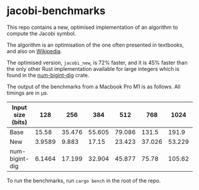 # jacobi-benchmarks

This repo contains a new, optimised implementation of an algorithm to compute the Jacobi symbol.

The algorithm is an optimisation of the one often presented in textbooks, and also on [Wikipedia](https://en.wikipedia.org/wiki/Jacobi_symbol#Calculating_the_Jacobi_symbol).

The optimised version, `jacobi_new`, is 72% faster, and it is 45% faster than the only other Rust implementation available
for large integers which is found in the [num-bigint-dig](https://github.com/rust-num/num-bigint) crate.

The output of the benchmarks from a Macbook Pro M1 is as follows. All timings are in µs.

| Input size (bits)   | 	128     | 256      | 384      | 512      | 768      | 1024     | 2048     | 3072     | 
|---------------------|----------|----------|----------|----------|----------|----------|----------|----------| 
| Base                | 15.58    | 35.476   | 55.605   | 79.086   | 131.5    | 191.9    | 541.61   | 1091.5   | 
| New                 | 3.9589   | 9.883    | 17.15    | 23.423   | 37.026   | 53.229   | 146.26   | 287.22   | 
| num-bigint-dig      | 6.1464   | 17.199   | 32.904   | 45.877   | 75.78    | 105.62   | 259.33   | 521.38   | 

To run the benchmarks, run `cargo bench` in the root of the repo.